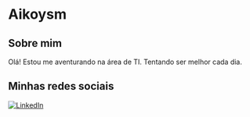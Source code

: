 # Aikoysm

## Sobre mim

Olá! Estou me aventurando na área de TI.
Tentando ser melhor cada dia.


## Minhas redes sociais

[![LinkedIn](https://img.shields.io/badge/LinkedIn-0077B5?style=for-the-badge&logo=linkedin&logoColor=white)](https://www.linkedin.com/in/kaio-freitas-373415281/)
